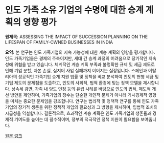 # 인도 가족 소유 기업의 수명에 대한 승계 계획의 영향 평가

**원제목:** ASSESSING THE IMPACT OF SUCCESSION PLANNING ON THE LIFESPAN OF FAMILY-OWNED BUSINESSES IN INDIA

**요약:** 본 연구는 인도 가족기업의 지속 가능성에 대한 계승 계획의 영향을 평가합니다. 인도 가족기업들은 경제의 주축이지만, 세대 간 승계 과정의 어려움으로 장기적인 지속성에 위협을 받고 있습니다. 체계적인 계승 계획 부족과 불명확한 규제 및 세금 제도로 인해 기업 분할, 자본 손실, 심지어 사업 실패까지 이어지는 실정입니다.  스페인과 이탈리아의 성공적인 가족기업 승계 지원 법률 및 정책을 비교 분석하여 인도의 현행 세금 및 기업 제도의 문제점을 도출하고,  인도의 사회적, 법적 환경에 맞는 정책 모델을 제시합니다. 상속세 감면, 가족 내 양도 인정 등의 유럽 사례를 바탕으로 인도의 법적, 제도적 개선 방안을 제안하며,  가족기업의 장수는 단순한 개인적 문제가 아니라 거시경제적 영향을 미치는 중요한 문제임을 강조합니다.  연구는 법리적 및 정책적 연구를 통해 인도 가족기업의 장기적 생존을 위한 정책적 개입의 필요성과 그 방향을 제시하며,  입법적 조치의 시급성을 역설합니다.  결론적으로, 효과적인 계승 계획은 인도 가족기업의 생존율과 경제적 기여도를 높이는 데 필수적이며,  정부의 적극적인 정책 지원이 필요함을 보여줍니다.

[원문 링크](https://journal.ofphilanthropyandmarketing.org/index.php/JPM/article/view/120)
